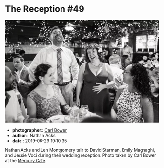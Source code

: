 # The Reception \#49

![Nathan Acks and Len Montgomery talk to David Starman, Emily Magnaghi, and Jessie Starman Voci](assets/2019-06-29-set-3-the-reception-49.webp)

* **photographer**:: [Carl Bower](https://carlbowerphotos.com)  
* **author**:: Nathan Acks  
* **date**:: 2019-06-29 19:10:35

Nathan Acks and Len Montgomery talk to David Starman, Emily Magnaghi, and Jessie Voci during their wedding reception. Photo taken by Carl Bower at the [Mercury Cafe](http://mercurycafe.com).
